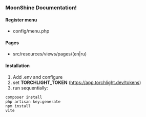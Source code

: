 ### MoonShine Documentation!

#### Register menu
- config/menu.php

#### Pages
- src/resources/views/pages/(en|ru)

#### Installation

1. Add .env and configure
2. set **TORCHLIGHT_TOKEN** (https://app.torchlight.dev/tokens)
3. run sequentially:
```
composer install
php artisan key:generate
npm install
vite
```
